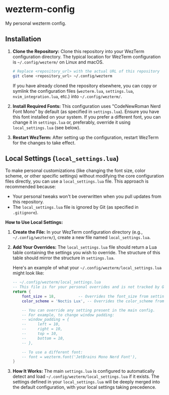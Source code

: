 # wezterm-config
My personal wezterm config.

## Installation

1.  **Clone the Repository:**
    Clone this repository into your WezTerm configuration directory. The typical location for WezTerm configuration is `~/.config/wezterm/` on Linux and macOS.

    ```bash
    # Replace <repository_url> with the actual URL of this repository
    git clone <repository_url> ~/.config/wezterm
    ```
    If you have already cloned the repository elsewhere, you can copy or symlink the configuration files (`wezterm.lua`, `settings.lua`, `nvim_integration.lua`, etc.) into `~/.config/wezterm/`.

2.  **Install Required Fonts:**
    This configuration uses "CodeNewRoman Nerd Font Mono" by default (as specified in `settings.lua`). Ensure you have this font installed on your system. If you prefer a different font, you can change it in `settings.lua` or, preferably, override it using `local_settings.lua` (see below).

3.  **Restart WezTerm:**
    After setting up the configuration, restart WezTerm for the changes to take effect.

## Local Settings (`local_settings.lua`)

To make personal customizations (like changing the font size, color scheme, or other specific settings) without modifying the core configuration files directly, you can use a `local_settings.lua` file. This approach is recommended because:
-   Your personal tweaks won't be overwritten when you pull updates from this repository.
-   The `local_settings.lua` file is ignored by Git (as specified in `.gitignore`).

**How to Use Local Settings:**

1.  **Create the File:**
    In your WezTerm configuration directory (e.g., `~/.config/wezterm/`), create a new file named `local_settings.lua`.

2.  **Add Your Overrides:**
    The `local_settings.lua` file should return a Lua table containing the settings you wish to override. The structure of this table should mirror the structure in `settings.lua`.

    Here's an example of what your `~/.config/wezterm/local_settings.lua` might look like:

    ```lua
    -- ~/.config/wezterm/local_settings.lua
    -- This file is for your personal overrides and is not tracked by Git.
    return {
        font_size = 18,          -- Overrides the font_size from settings.lua
        color_scheme = 'Noctis Lux', -- Overrides the color_scheme from settings.lua

        -- You can override any setting present in the main config.
        -- For example, to change window padding:
        -- window_padding = {
        --     left = 10,
        --     right = 10,
        --     top = 10,
        --     bottom = 10,
        -- },

        -- To use a different font:
        -- font = wezterm.font('JetBrains Mono Nerd Font'),
    }
    ```

3.  **How It Works:**
    The main `settings.lua` is configured to automatically detect and load `~/.config/wezterm/local_settings.lua` if it exists. The settings defined in your `local_settings.lua` will be deeply merged into the default configuration, with your local settings taking precedence.
